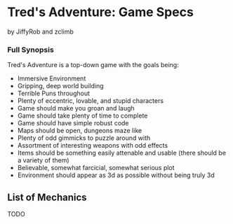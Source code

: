 # Tred's Adventure: Game Specs
by JiffyRob and zclimb

### Full Synopsis
Tred's Adventure is a top-down game with the goals being:

 - Immersive Environment
 - Gripping, deep world building
 - Terrible Puns throughout
 - Plenty of eccentric, lovable, and stupid characters
 - Game should make you groan and laugh
 - Game should take plenty of time to complete
 - Game should have simple robust code
 - Maps should be open, dungeons maze like
 - Plenty of odd gimmicks to puzzle around with
 - Assortment of interesting weapons with odd effects
 - Items should be something easily attenable and usable (there should be a variety of them)
 - Believable, somewhat farcicial, somewhat serious plot
 - Environment should appear as 3d as possible without being truly 3d

## List of Mechanics
TODO
